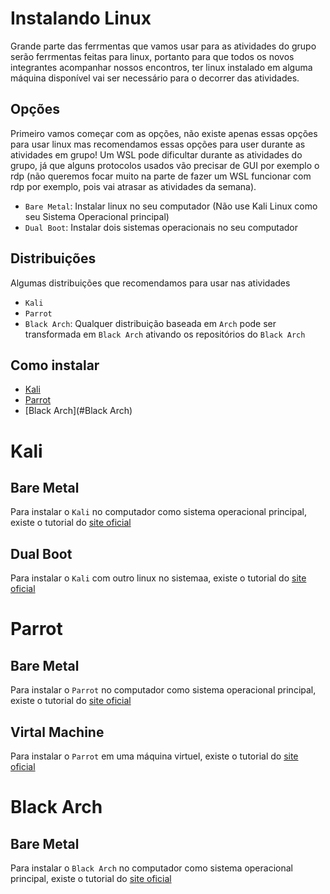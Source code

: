 # Instalando Linux

Grande parte das ferrmentas que vamos usar para as atividades do grupo serão ferrmentas feitas para linux, portanto para que todos os novos integrantes acompanhar nossos encontros, ter linux instalado em alguma máquina disponível vai ser necessário para o decorrer das atividades.

## Opções

Primeiro vamos começar com as opções, não existe apenas essas opções para usar linux mas recomendamos essas opções para user durante as atividades em grupo! Um WSL pode dificultar durante as atividades do grupo, já que alguns protocolos usados vão precisar de GUI por exemplo o rdp (não queremos focar muito na parte de fazer um WSL funcionar com rdp por exemplo, pois vai atrasar as atividades da semana).

- `Bare Metal`: Instalar linux no seu computador (Não use Kali Linux como seu Sistema Operacional principal)
- `Dual Boot`: Instalar dois sistemas operacionais no seu computador

## Distribuições

Algumas distribuições que recomendamos para usar nas atividades

- `Kali`
- `Parrot`
- `Black Arch`: Qualquer distribuição baseada em `Arch` pode ser transformada em `Black Arch` ativando os repositórios do `Black Arch`

## Como instalar

- [Kali](#Kali)
- [Parrot](#Parrot)
- [Black Arch](#Black Arch)

# Kali

## Bare Metal

Para instalar o `Kali` no computador como sistema operacional principal, existe o tutorial do [site oficial](https://www.kali.org/docs/installation/hard-disk-install/)

## Dual Boot

Para instalar o `Kali` com outro linux no sistemaa, existe o tutorial do [site oficial](https://www.kali.org/docs/installation/dual-boot-kali-with-linux/)

# Parrot

## Bare Metal

Para instalar o `Parrot` no computador como sistema operacional principal, existe o tutorial do [site oficial](https://www.parrotsec.org/docs/installation.html)

## Virtal Machine

Para instalar o `Parrot` em uma máquina virtuel, existe o tutorial do [site oficial](https://www.parrotsec.org/docs/installation.html)

# Black Arch

## Bare Metal

Para instalar o `Black Arch` no computador como sistema operacional principal, existe o tutorial do [site oficial](https://www.blackarch.org/blackarch-install.html)

